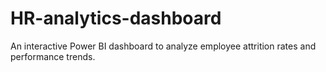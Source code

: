 # HR-analytics-dashboard
An interactive Power BI dashboard to analyze employee attrition rates and performance trends.
